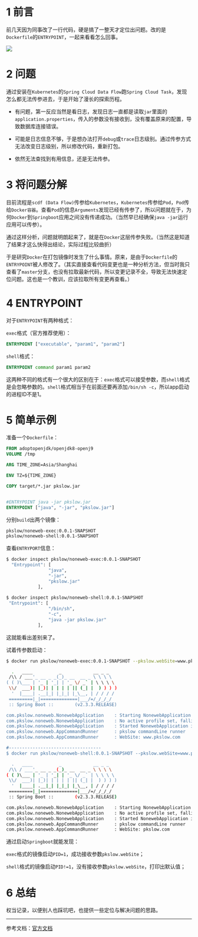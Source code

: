 # 1 前言

前几天因为同事改了一行代码，硬是搞了一整天才定位出问题。改的是`Dockerfile`的`ENTRYPOINT`，一起来看看怎么回事。

![](https://pkslow.oss-cn-shenzhen.aliyuncs.com/images/2020/09/docker-entrypoint-issue.png)

# 2 问题

通过安装在`Kubernetes`的`Spring Cloud Data Flow`跑`Spring Cloud Task`，发现怎么都无法传参进去，于是开始了漫长的探索历程。



- 有问题，第一反应当然是看日志，发现日志一直都是读取`jar`里面的`application.properties`，传入的参数没有接收到，没有覆盖原来的配置，导致数据库连接错误。

- 可能是日志信息不够，于是想办法打开`debug`或`trace`日志级别。通过传参方式无法改变日志级别，所以修改代码，重新打包。
- 依然无法查找到有用信息，还是无法传参。



# 3 将问题分解

目前流程是`scdf (Data Flow)`传参给`Kubernetes`，`Kubernetes`传参给`Pod`，`Pod`传给`Docker容器`。查看`Pod`的信息`Arguments`发现已经有传参了，所以问题就在于，为何`Docker`到`Springboot`应用之间没有传递成功。（当然早已经确保`java -jar`运行应用可以传参）。

通过这样分析，问题就明朗起来了，就是在`Docker`这层传参失败。（当然这是知道了结果才这么快得出结论，实际过程比较曲折）



于是研究`Docker`在打包镜像时发生了什么事情。原来，是由于`Dockerfile`的`ENTRYPOINT`被人修改了。（其实直接查看代码变更也是一种分析方法，但当时我只查看了`master`分支，也没有拉取最新代码，所以变更记录不全，导致无法快速定位问题。这也是一个教训，应该拉取所有变更再查看。）



# 4 ENTRYPOINT

对于`ENTRYPOINT`有两种格式：

`exec`格式（官方推荐使用）：

```dockerfile
ENTRYPOINT ["executable", "param1", "param2"]
```



`shell`格式：

```dockerfile
ENTRYPOINT command param1 param2
```



这两种不同的格式有一个很大的区别在于：`exec`格式可以接受参数，而`shell`格式是会忽略参数的。`shell`格式相当于在前面还要再添加`/bin/sh -c`，所以app启动的进程ID不是1。



# 5 简单示例

准备一个`Dockerfile`：

```dockerfile
FROM adoptopenjdk/openjdk8-openj9
VOLUME /tmp

ARG TIME_ZONE=Asia/Shanghai

ENV TZ=${TIME_ZONE}

COPY target/*.jar pkslow.jar


#ENTRYPOINT java -jar pkslow.jar
ENTRYPOINT ["java", "-jar", "pkslow.jar"]
```



分别`build`出两个镜像：

```bash
pkslow/noneweb-exec:0.0.1-SNAPSHOT
pkslow/noneweb-shell:0.0.1-SNAPSHOT
```



查看`ENTRYPORT`信息：

```bash
$ docker inspect pkslow/noneweb-exec:0.0.1-SNAPSHOT
  "Entrypoint": [
                "java",
                "-jar",
                "pkslow.jar"
            ],
            
$ docker inspect pkslow/noneweb-shell:0.0.1-SNAPSHOT
 "Entrypoint": [
                "/bin/sh",
                "-c",
                "java -jar pkslow.jar"
            ],
```

这就能看出差别来了。



试着传参数启动：

```bash
$ docker run pkslow/noneweb-exec:0.0.1-SNAPSHOT --pkslow.webSite=www.pkslow.com

  .   ____          _            __ _ _
 /\\ / ___'_ __ _ _(_)_ __  __ _ \ \ \ \
( ( )\___ | '_ | '_| | '_ \/ _` | \ \ \ \
 \\/  ___)| |_)| | | | | || (_| |  ) ) ) )
  '  |____| .__|_| |_|_| |_\__, | / / / /
 =========|_|==============|___/=/_/_/_/
 :: Spring Boot ::        (v2.3.3.RELEASE)

com.pkslow.noneweb.NonewebApplication    : Starting NonewebApplication v0.0.1-SNAPSHOT on f3cc36eefeb9 with PID 1 (/pkslow.jar started by root in /)
com.pkslow.noneweb.NonewebApplication    : No active profile set, falling back to default profiles: default
com.pkslow.noneweb.NonewebApplication    : Started NonewebApplication in 1.392 seconds (JVM running for 2.2)
com.pkslow.noneweb.AppCommandRunner      : pkslow commandLine runner
com.pkslow.noneweb.AppCommandRunner      : WebSite: www.pkslow.com

#----------------------------------- 
$ docker run pkslow/noneweb-shell:0.0.1-SNAPSHOT --pkslow.webSite=www.pkslow.com

  .   ____          _            __ _ _
 /\\ / ___'_ __ _ _(_)_ __  __ _ \ \ \ \
( ( )\___ | '_ | '_| | '_ \/ _` | \ \ \ \
 \\/  ___)| |_)| | | | | || (_| |  ) ) ) )
  '  |____| .__|_| |_|_| |_\__, | / / / /
 =========|_|==============|___/=/_/_/_/
 :: Spring Boot ::        (v2.3.3.RELEASE)

com.pkslow.noneweb.NonewebApplication    : Starting NonewebApplication v0.0.1-SNAPSHOT on 6b046abfecf2 with PID 6 (/pkslow.jar started by root in /)
com.pkslow.noneweb.NonewebApplication    : No active profile set, falling back to default profiles: default
com.pkslow.noneweb.NonewebApplication    : Started NonewebApplication in 1.38 seconds (JVM running for 2.235)
com.pkslow.noneweb.AppCommandRunner      : pkslow commandLine runner
com.pkslow.noneweb.AppCommandRunner      : WebSite: pkslow.com
```

通过启动`Springboot`就能发现：

`exec`格式的镜像启动`PID=1`，成功接收参数`pkslow.webSite`；

`shell`格式的镜像启动`PID!=1`，没有接收参数`pkslow.webSite`，打印出默认值；



# 6 总结

权当记录，以便别人也踩坑吧，也提供一些定位与解决问题的思路。



---

参考文档：[官方文档](https://docs.docker.com/engine/reference/builder/#entrypoint)

